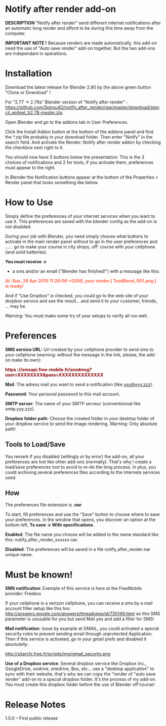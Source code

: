 # Notify after render add-on

<b>DESCRIPTION</b>
"Notify after render" send different internet notifications after an automatic long render and afford to be during this time away from the computer.

<b>IMPORTANT NOTE !</b>
Because renders are made automatically, this add-on need the use of "Auto save render" add-on together. But the two add-ons are independant in operations.

# Installation
Download the latest release for Blender 2.80 by the above green button "Clone or Download" ! 

For "2.77 -> 2.79a" Blender version of "Notify after render" : https://github.com/Spirou4D/notify_after_render/raw/master/download/stencil_widget_b2.78-master.zip.

Open Blender and go to the addons tab in User Preferences.

Click the Install Addon button at the bottom of the addons panel and find the *.zip file probably in your download folder.
Then enter "Notify" in the search field. And activate the Render: Notify after render addon by checking the checkbox next right to it.

You should now have 5 buttons below the presentation: This is the 3 choices of notifications and 2 for tools, if you activate them, preferences must appear to the right.


In Blender the Notification buttons appear at the bottom of the Properties > Render panel that looks something like below.

# How to Use

Simply define the preferences of your internet services when you want to use it. This preferences are saved with the blender config as the add-on is not disabled.

During your job with Blender, you need simply choose what buttons to activate in the main render panel without to go in the user preferences and ...... go to make your course in city shops, off' course with your cellphone (and solid batteries).


<b>You must receive -></b>
- a sms and/or an email ("Blender has finished!") with a message like this:

<b><span style="color: tomato;">At :Sun, 26 Apr 2015 11:26:06 +0200, your render [ TestBlend_001.png ] is ready!</span></b>

And if "Use Dropbox" is checked, you could go to the web site of your dropbox service and see the result....and send it to your customer, friends, ... may be.

Warning: You must make some try of your setups to verify all run well.

# Preferences
<b>SMS service URL:</b> Url created by your cellphone provider to send sms to your cellphone (warning: without the message in the link, please, the add-on make its own):

<b><span style="color: darkred;">https ://smsapi.free-mobile.fr/sendmsg?user=XXXXXXXX&pass=XXXXXXXXXXXXXX</span></b>


<b>Mail</b>: The adress mail you want to send a notification (like xxx@yyy.zzz).

<b>Password</b>: Your personal password to this mail account.

<b>SMTP server</b>: The name of your SMTP serveur (conventionnal like smtp.yyy.zzz).


<b>Dropbox folder path</b>: Choose the created folder in your desktop folder of your dropbox service to send the image rendering. Warning: Only absolute path!


## Tools to Load/Save
You remark if you disabled (willingly or by error) the add-on, all your preferences are lost like other add-ons (normally). That's why I create a load/save preferences tool to avoid to re-do the long process. In plus, you could archiving several preferences files according to the internets services used.

## How
The preferences file extension is <b>.nar</b>

To start, fill preferences and use the "Save" button to choose where to save your preferences. In the window that opens, you discover an option at the bottom left, <b>To save -> With specifications</b>.

<b>Enabled</b>: The file name you choose will be added to the name standard like this: notify_after_render_xxxxxx.nar.

<b>Disabled</b>: The preferences will be saved in a file notify_after_render.nar unique name.

# Must be known!
<b>SMS notification</b>: Exemple of this service is here at the FreeMobile provider: Freebox

If your cellphone is a verizon cellphone, you can receive a sms by a mail account filter setup like this too: http://answers.google.com/answers/threadview/id/730149.html so this SMS parameter is unusable for you but send Mail yes and add a filter for SMS!


<b>Mail notification</b>: Issue by example at GMAIL, you could activated a special security rules to prevent sending email through unprotected Application. Then if this service is activated, go in your gmail prefs and disabled it absolutelly:

http://sitarchi.free.fr/scripts/img/gmail_security.png


<b>Use of a Dropbox service</b>: Several dropbox service like Dropbox Inc., GoogleDrive, oodrive, onedrive, Box, etc... use a "desktop application" to sync with their website, that's why we can copy the "render of "auto save render" add-on to a special dropbox folder. It's the process of my add-on. You must create this dropbox folder before the use of Blender off'course!

# Release Notes
1.0.0 – First public release
